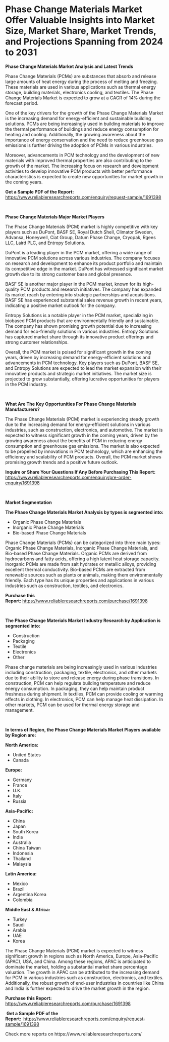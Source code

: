 <p><h1>Phase Change Materials Market Offer Valuable Insights into Market Size, Market Share, Market Trends, and Projections Spanning from 2024 to 2031</h1></p><p><strong>Phase Change Materials Market Analysis and Latest Trends</strong></p>
<p><p>Phase Change Materials (PCMs) are substances that absorb and release large amounts of heat energy during the process of melting and freezing. These materials are used in various applications such as thermal energy storage, building materials, electronics cooling, and textiles. The Phase Change Materials Market is expected to grow at a CAGR of 14% during the forecast period.</p><p>One of the key drivers for the growth of the Phase Change Materials Market is the increasing demand for energy-efficient and sustainable building solutions. PCMs are being increasingly used in building materials to improve the thermal performance of buildings and reduce energy consumption for heating and cooling. Additionally, the growing awareness about the importance of energy conservation and the need to reduce greenhouse gas emissions is further driving the adoption of PCMs in various industries.</p><p>Moreover, advancements in PCM technology and the development of new materials with improved thermal properties are also contributing to the growth of the market. The increasing focus on research and development activities to develop innovative PCM products with better performance characteristics is expected to create new opportunities for market growth in the coming years.</p></p>
<p><strong>Get a Sample PDF of the Report:&nbsp;</strong> <a href="https://www.reliableresearchreports.com/enquiry/request-sample/1691398">https://www.reliableresearchreports.com/enquiry/request-sample/1691398</a></p>
<p>&nbsp;</p>
<p><strong>Phase Change Materials Major Market Players</strong></p>
<p><p>The Phase Change Materials (PCM) market is highly competitive with key players such as DuPont, BASF SE, Royal Dutch Shell, Climator Sweden, Advansa, Honeywell, Ciat Group, Datum Phase Change, Cryopak, Rgees LLC, Laird PLC, and Entropy Solutions.</p><p>DuPont is a leading player in the PCM market, offering a wide range of innovative PCM solutions across various industries. The company focuses on research and development to enhance its product portfolio and maintain its competitive edge in the market. DuPont has witnessed significant market growth due to its strong customer base and global presence.</p><p>BASF SE is another major player in the PCM market, known for its high-quality PCM products and research initiatives. The company has expanded its market reach by entering into strategic partnerships and acquisitions. BASF SE has experienced substantial sales revenue growth in recent years, indicating a positive market outlook for the company.</p><p>Entropy Solutions is a notable player in the PCM market, specializing in biobased PCM products that are environmentally friendly and sustainable. The company has shown promising growth potential due to increasing demand for eco-friendly solutions in various industries. Entropy Solutions has captured market share through its innovative product offerings and strong customer relationships.</p><p>Overall, the PCM market is poised for significant growth in the coming years, driven by increasing demand for energy-efficient solutions and advancements in PCM technology. Key players such as DuPont, BASF SE, and Entropy Solutions are expected to lead the market expansion with their innovative products and strategic market initiatives. The market size is projected to grow substantially, offering lucrative opportunities for players in the PCM industry.</p></p>
<p>&nbsp;</p>
<p><strong>What Are The Key Opportunities For Phase Change Materials Manufacturers?</strong></p>
<p><p>The Phase Change Materials (PCM) market is experiencing steady growth due to the increasing demand for energy-efficient solutions in various industries, such as construction, electronics, and automotive. The market is expected to witness significant growth in the coming years, driven by the growing awareness about the benefits of PCM in reducing energy consumption and greenhouse gas emissions. The market is also expected to be propelled by innovations in PCM technology, which are enhancing the efficiency and scalability of PCM products. Overall, the PCM market shows promising growth trends and a positive future outlook.</p></p>
<p><strong>Inquire or Share Your Questions If Any Before Purchasing This Report:</strong> <a href="https://www.reliableresearchreports.com/enquiry/pre-order-enquiry/1691398">https://www.reliableresearchreports.com/enquiry/pre-order-enquiry/1691398</a></p>
<p>&nbsp;</p>
<p><strong>Market Segmentation</strong></p>
<p><strong>The Phase Change Materials Market Analysis by types is segmented into:</strong></p>
<p><ul><li>Organic Phase Change Materials</li><li>Inorganic Phase Change Materials</li><li>Bio-based Phase Change Materials</li></ul></p>
<p><p>Phase Change Materials (PCMs) can be categorized into three main types: Organic Phase Change Materials, Inorganic Phase Change Materials, and Bio-based Phase Change Materials. Organic PCMs are derived from hydrocarbons and fatty acids, offering a high latent heat storage capacity. Inorganic PCMs are made from salt hydrates or metallic alloys, providing excellent thermal conductivity. Bio-based PCMs are extracted from renewable sources such as plants or animals, making them environmentally friendly. Each type has its unique properties and applications in various industries such as construction, textiles, and electronics.</p></p>
<p><strong>Purchase this Report:&nbsp;</strong><a href="https://www.reliableresearchreports.com/purchase/1691398">https://www.reliableresearchreports.com/purchase/1691398</a></p>
<p>&nbsp;</p>
<p><strong>The Phase Change Materials Market Industry Research by Application is segmented into:</strong></p>
<p><ul><li>Construction</li><li>Packaging</li><li>Textile</li><li>Electronics</li><li>Other</li></ul></p>
<p><p>Phase change materials are being increasingly used in various industries including construction, packaging, textile, electronics, and other markets due to their ability to store and release energy during phase transitions. In construction, PCM can help regulate building temperature and reduce energy consumption. In packaging, they can help maintain product freshness during shipment. In textiles, PCM can provide cooling or warming effects in clothing. In electronics, PCM can help manage heat dissipation. In other markets, PCM can be used for thermal energy storage and management.</p></p>
<p>&nbsp;</p>
<p><strong>In terms of Region, the Phase Change Materials Market Players available by Region are:</strong></p>
<p>
    <p> <strong> North America: </strong>
        <ul>
            <li>United States</li>
            <li>Canada</li>
        </ul>
        </p> 
    <p> <strong> Europe: </strong>
        <ul>
            <li>Germany</li>
            <li>France</li>
            <li>U.K.</li>
            <li>Italy</li>
            <li>Russia</li>
        </ul>
        </p> 
    <p> <strong> Asia-Pacific: </strong>
        <ul>
            <li>China</li>
            <li>Japan</li>
            <li>South Korea</li>
            <li>India</li>
            <li>Australia</li>
            <li>China Taiwan</li>
            <li>Indonesia</li>
            <li>Thailand</li>
            <li>Malaysia</li>
        </ul>
        </p> 
    <p> <strong> Latin America: </strong>
        <ul>
            <li>Mexico</li>
            <li>Brazil</li>
            <li>Argentina Korea</li>
            <li>Colombia</li>
        </ul>
        </p> 
    <p> <strong> Middle East & Africa: </strong>
        <ul>
            <li>Turkey</li>
            <li>Saudi</li>
            <li>Arabia</li>
            <li>UAE</li>
            <li>Korea</li>
        </ul>
    </p>
    </p>
<p><p>The Phase Change Materials (PCM) market is expected to witness significant growth in regions such as North America, Europe, Asia-Pacific (APAC), USA, and China. Among these regions, APAC is anticipated to dominate the market, holding a substantial market share percentage valuation. The growth in APAC can be attributed to the increasing demand for PCM in various industries such as construction, electronics, and textiles. Additionally, the robust growth of end-user industries in countries like China and India is further expected to drive the market growth in the region.</p></p>
<p><strong>Purchase this Report: </strong><a href="https://www.reliableresearchreports.com/purchase/1691398">https://www.reliableresearchreports.com/purchase/1691398</a></p>
<p>&nbsp;<strong>Get a Sample PDF of the Report:&nbsp;&nbsp;</strong><a href="https://www.reliableresearchreports.com/enquiry/request-sample/1691398">https://www.reliableresearchreports.com/enquiry/request-sample/1691398</a></p>
<p><strong></strong></p>
<p>Check more reports on https://www.reliableresearchreports.com/</p>